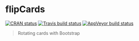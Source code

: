 # flipCards
[![CRAN status](https://www.r-pkg.org/badges/version/flipCards)](https://cran.r-project.org/package=flipCards)
[![Travis build status](https://travis-ci.org/RinteRface/flipCards.svg?branch=master)](https://travis-ci.org/RinteRface/flipCards)
[![AppVeyor build status](https://ci.appveyor.com/api/projects/status/github/RinteRface/flipCards?branch=master&svg=true)](https://ci.appveyor.com/project/RinteRface/flipCards)

> Rotating cards with Bootstrap 
